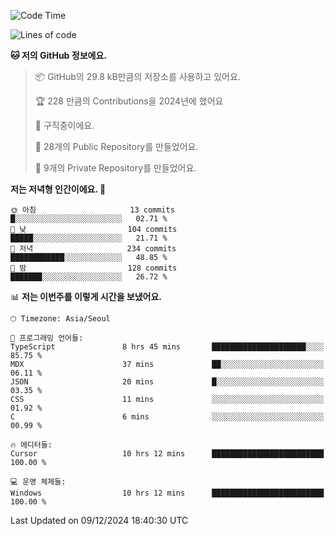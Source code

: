   <!--START_SECTION:waka-->
![Code Time](http://img.shields.io/badge/Code%20Time-956%20hrs%2012%20mins-blue)

![Lines of code](https://img.shields.io/badge/%EC%A0%80%EB%8A%94%20%EC%97%AC%ED%83%9C%EA%B9%8C%EC%A7%80%20-751.0%20thousand%20%EC%A4%84%EC%9D%98%20%EC%BD%94%EB%93%9C%EB%A5%BC%20%EC%9E%91%EC%84%B1%ED%96%88%EC%96%B4%EC%9A%94.-blue)

**🐱 저의 GitHub 정보에요.** 

> 📦 GitHub의 29.8 kB만큼의 저장소를 사용하고 있어요. 
 > 
> 🏆 228 만큼의 Contributions을 2024년에 했어요
 > 
> 💼 구직중이에요.
 > 
> 📜 28개의 Public Repository를 만들었어요. 
 > 
> 🔑 9개의 Private Repository를 만들었어요. 
 > 
**저는 저녁형 인간이에요. 🦉** 

```text
🌞 아침                     13 commits          █░░░░░░░░░░░░░░░░░░░░░░░░   02.71 % 
🌆 낮　                     104 commits         █████░░░░░░░░░░░░░░░░░░░░   21.71 % 
🌃 저녁                     234 commits         ████████████░░░░░░░░░░░░░   48.85 % 
🌙 밤　                     128 commits         ███████░░░░░░░░░░░░░░░░░░   26.72 % 
```


📊 **저는 이번주를 이렇게 시간을 보냈어요.** 

```text
🕑︎ Timezone: Asia/Seoul

💬 프로그래밍 언어들: 
TypeScript               8 hrs 45 mins       █████████████████████░░░░   85.75 % 
MDX                      37 mins             ██░░░░░░░░░░░░░░░░░░░░░░░   06.11 % 
JSON                     20 mins             █░░░░░░░░░░░░░░░░░░░░░░░░   03.35 % 
CSS                      11 mins             ░░░░░░░░░░░░░░░░░░░░░░░░░   01.92 % 
C                        6 mins              ░░░░░░░░░░░░░░░░░░░░░░░░░   00.99 % 

🔥 에디터들: 
Cursor                   10 hrs 12 mins      █████████████████████████   100.00 % 

💻 운영 체제들: 
Windows                  10 hrs 12 mins      █████████████████████████   100.00 % 
```


 Last Updated on 09/12/2024 18:40:30 UTC
<!--END_SECTION:waka-->
